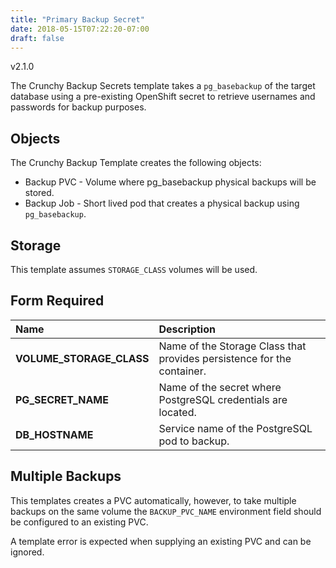 ```yaml
---
title: "Primary Backup Secret"
date: 2018-05-15T07:22:20-07:00
draft: false
---
```


v2.1.0

The Crunchy Backup Secrets template takes a `pg_basebackup` of the target database using a pre-existing OpenShift secret to retrieve usernames and passwords for backup purposes.

## Objects

The Crunchy Backup Template creates the following objects:

* Backup PVC - Volume where pg_basebackup physical backups will be stored.
* Backup Job - Short lived pod that creates a physical backup using `pg_basebackup`.

## Storage

This template assumes `STORAGE_CLASS` volumes will be used.

## Form Required

**Name**|**Description**
:-----|:-----
**VOLUME_STORAGE_CLASS**|Name of the Storage Class that provides persistence for the container.
**PG_SECRET_NAME**|Name of the secret where PostgreSQL credentials are located.
**DB_HOSTNAME**|Service name of the PostgreSQL pod to backup.

## Multiple Backups

This templates creates a PVC automatically, however, to take multiple backups on the same volume the `BACKUP_PVC_NAME` environment field should be configured to an existing PVC.

A template error is expected when supplying an existing PVC and can be ignored.
